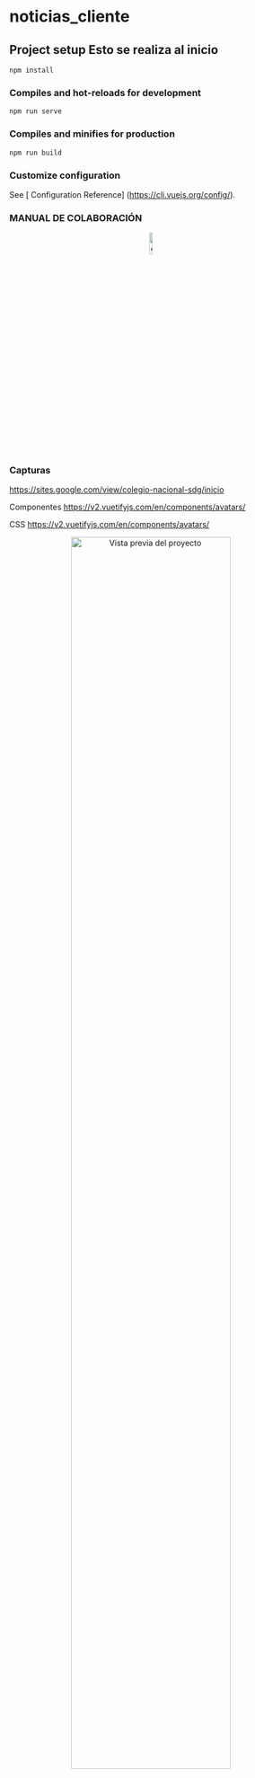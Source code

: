 
# noticias_cliente

## Project setup  Esto se realiza al inicio
```
npm install
```

### Compiles and hot-reloads for development
```
npm run serve
```

### Compiles and minifies for production
```
npm run build
```

### Customize configuration
See [ Configuration Reference] (https://cli.vuejs.org/config/).

### MANUAL DE COLABORACIÓN

<p align="center">
  <a href="https://youtu.be/hncREriQKYM?si=zxhALNRnTLVuP67Z" target="_blank">
    <img src="src/assets/imagenes/desarrolladores/youtube.svg" alt="Abrir video en YouTube" width="10%">
  </a>
</p>

### Capturas
https://sites.google.com/view/colegio-nacional-sdg/inicio

Componentes
https://v2.vuetifyjs.com/en/components/avatars/

CSS
https://v2.vuetifyjs.com/en/components/avatars/

<p align="center">
  <img src="src/assets/imagenes/desarrolladores/preview.png" alt="Vista previa del proyecto" width="75%">
</p>
